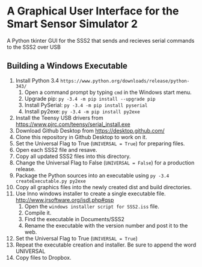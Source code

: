 # A Graphical User Interface for the Smart Sensor Simulator 2
A Python tkinter GUI for the SSS2 that sends and recieves serial commands to the SSS2 over USB

## Building a Windows Executable
1. Install Python 3.4 ```https://www.python.org/downloads/release/python-343/```
   1. Open a command prompt by typing `cmd` in the Windows start menu.
   2. Upgrade pip: ```py -3.4 -m pip install --upgrade pip```
   3. Install PySerial: ```py -3.4 -m pip install pyserial```
   4. Install py2exe: ```py -3.4 -m pip install py2exe```
2. Install the Teensy USB drivers from https://www.pjrc.com/teensy/serial_install.exe
3. Download Github Desktop from https://desktop.github.com/
4. Clone this repository in Github Desktop to work on it.
5. Set the Universal Flag to True (```UNIVERSAL = True```) for preparing files.
6. Open each SSS2 file and resave.
7. Copy all updated SSS2 files into this directory.
5. Change the Universal Flag to False (```UNIVERSAL = False```) for a production release.
5. Package the Python sources into an executable using ```py -3.4 createExecutable.py py2exe```
6. Copy all graphics files into the newly created dist and build directories.
7. Use Inno windows installer to create a single executable file. http://www.jrsoftware.org/isdl.php#qsp
   1. Open the `windows installer script for SSS2.iss` file.
   2. Compile it.
   3. Find the executable in Documents/SSS2
   4. Rename the executable with the version number and post it to the web.
8. Set the Universal Flag to True (```UNIVERSAL = True```) 
9. Repeat the executable creation and installer. Be sure to append the word UNIVERSAL
10. Copy files to Dropbox.
